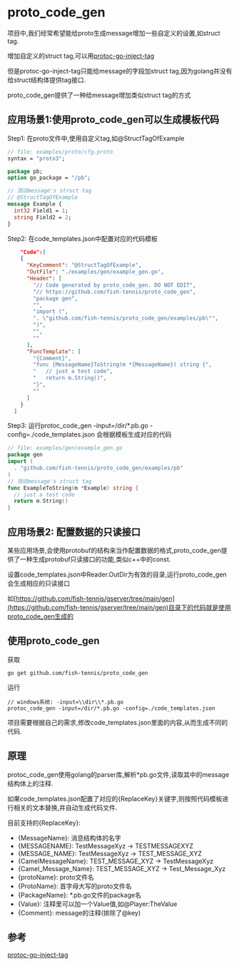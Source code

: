 # proto_code_gen
项目中,我们经常希望能给proto生成message增加一些自定义的设置,如struct tag.

增加自定义的struct tag,可以用[protoc-go-inject-tag](https://github.com/favadi/protoc-go-inject-tag)

但是protoc-go-inject-tag只能给message的字段加struct tag,因为golang并没有给struct结构体提供tag接口.

proto_code_gen提供了一种给message增加类似struct tag的方式

## 应用场景1:使用proto_code_gen可以生成模板代码
Step1: 在proto文件中,使用自定义tag,如@StructTagOfExample
```proto
// file: examples/proto/cfg.proto
syntax = "proto3";

package pb;
option go_package = "/pb";

// 测试message's struct tag
// @StructTagOfExample
message Example {
  int32 Field1 = 1;
  string Field2 = 2;
}
```

Step2: 在code_templates.json中配置对应的代码模板
```json
    "Code":[
    {
      "KeyComment": "@StructTagOfExample",
      "OutFile": "./examples/gen/example_gen.go",
      "Header": [
        "// Code generated by proto_code_gen. DO NOT EDIT",
        "// https://github.com/fish-tennis/proto_code_gen",
        "package gen",
        "",
        "import (",
        ". \"github.com/fish-tennis/proto_code_gen/examples/pb\"",
        ")",
        "",
        ""
      ],
      "FuncTemplate": [
        "{Comment}",
        "func {MessageName}ToString(m *{MessageName}) string {",
        "   // just a test code",
        "   return m.String()",
        "}",
        ""
      ]
    }
  ]
```

Step3: 运行protoc_code_gen -input=/dir/*.pb.go -config=./code_templates.json
会根据模板生成对应的代码
```go
// file: examples/gen/example_gen.go
package gen
import (
  . "github.com/fish-tennis/proto_code_gen/examples/pb"
)
// 测试message's struct tag
func ExampleToString(m *Example) string {
  // just a test code
  return m.String()
}
```

## 应用场景2: 配置数据的只读接口
某些应用场景,会使用protobuf的结构来当作配置数据的格式,proto_code_gen提供了一种生成protobuf只读接口的功能,类似c++中的const.

设置code_templates.json中Reader.OutDir为有效的目录,运行proto_code_gen会生成相应的只读接口

如[https://github.com/fish-tennis/gserver/tree/main/gen](https://github.com/fish-tennis/gserver/tree/main/gen)目录下的代码就是使用proto_code_gen生成的

## 使用proto_code_gen
获取
```console
go get github.com/fish-tennis/proto_code_gen
```
运行
```console
// windows系统: -input=\\dir\\*.pb.go
protoc_code_gen -input=/dir/*.pb.go -config=./code_templates.json
```
项目需要根据自己的需求,修改code_templates.json里面的内容,从而生成不同的代码.

## 原理
protoc_code_gen使用golang的parser库,解析*pb.go文件,读取其中的message结构体上的注释.

如果code_templates.json配置了对应的{ReplaceKey}关键字,则按照代码模板进行相关的文本替换,并自动生成代码文件.

目前支持的{ReplaceKey}:
- {MessageName}: 消息结构体的名字
- {MESSAGENAME}: TestMessageXyz -> TESTMESSAGEXYZ
- {MESSAGE_NAME}: TestMessageXyz -> TEST_MESSAGE_XYZ
- {CamelMessageName}: TEST_MESSAGE_XYZ -> TestMessageXyz
- {Camel_Message_Name}: TEST_MESSAGE_XYZ -> Test_Message_Xyz
- {protoName}: proto文件名
- {ProtoName}: 首字母大写的proto文件名
- {PackageName}: *.pb.go文件的package名
- {Value}: 注释里可以加一个Value值,如@Player:TheValue
- {Comment}: message的注释(排除了@key)

## 参考
[protoc-go-inject-tag](https://github.com/favadi/protoc-go-inject-tag)